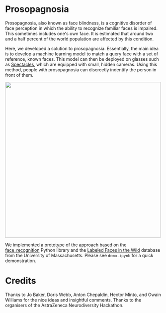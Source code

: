 # Prosopagnosia
Prosopagnosia, also known as face blindness, is a cognitive disorder of face perception in which the ability to recognize familiar faces is impaired. This sometimes includes one's own face. It is estimated that around two and a half percent of the world population are affected by this condition.

Here, we developed a solution to prosopagnosia. Essentially, the main idea is to develop a machine learning model to match a query face with a set of reference, known faces. This model can then be deployed on glasses such as [Spectacles](https://www.spectacles.com/uk/), which are equipped with small, hidden cameras. Using this method, people with prosopagnosia can discreetly indentify the person in front of them.

<img src="https://cdn.vox-cdn.com/thumbor/z0QEPe4zse8wnDnnGIcj7MXNR8M=/0x0:2000x1125/920x613/filters:focal(840x403:1160x723):format(webp)/cdn.vox-cdn.com/uploads/chorus_image/image/65007689/1_PRIMARY_Spectacles3_Campaign.0.jpg" width="500" class="center" />

We implemented a prototype of the approach based on the [face_recognition](https://github.com/ageitgey/face_recognition) Python library and the [Labeled Faces in the Wild](http://vis-www.cs.umass.edu/lfw/) database from the University of Massachusetts. Please see `demo.ipynb` for a quick demonstration.

# Credits
Thanks to Jo Baker, Doris Webb, Anton Chepaldin, Hector Minto, and Owain Williams for the nice ideas and insightful comments. Thanks to the organisers of the AstraZeneca Neurodiversity Hackathon.
